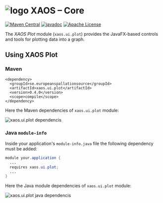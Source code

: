 # ![logo](https://github.com/ESSICS/XAOS/blob/master/doc/logo-small.png) XAOS – Core

<!-- [![Sonatype Nexus (Snapshots)](https://img.shields.io/nexus/s/https/oss.sonatype.org/se.europeanspallationsource/xaos.ui.plot.svg)](https://oss.sonatype.org/content/repositories/snapshots/se/europeanspallationsource/xaos.ui.plot/) -->
[![Maven Central](https://img.shields.io/maven-central/v/se.europeanspallationsource/xaos.ui.plot.svg)](https://repo1.maven.org/maven2/se/europeanspallationsource/xaos.ui.plot)
[![javadoc](https://www.javadoc.io/badge/se.europeanspallationsource/xaos.ui.plot.svg)](https://www.javadoc.io/doc/se.europeanspallationsource/xaos.ui.plot)
[![Apache License](https://img.shields.io/badge/license-Apache%20License%202.0-yellow.svg)](http://www.apache.org/licenses/LICENSE-2.0)

The _XAOS Plot_ module (`xaos.ui.plot`) provides the JavaFX-based controls and
tools for plotting data into a graph.


## Using XAOS Plot


### Maven

```maven
<dependency>
  <groupId>se.europeanspallationsource</groupId>
  <artifactId>xaos.ui.plot</artifactId>
  <version>0.4.0</version>
  <scope>compile</scope>
</dependency>
```

Here the Maven dependencies of `xaos.ui.plot` module:

![xaos.ui.plot dependencis](https://github.com/ESSICS/XAOS/blob/master/xaos.ui.plot.module/doc/maven-dependencies.png)


### Java `module-info`

Inside your application's `module-info.java` file the following dependency must
be added:

```java
module your.application {
  ...
  requires xaos.ui.plot;
  ...
}
```

Here the Java module dependencies of `xaos.ui.plot` module:

![xaos.ui.plot java dependencis](https://github.com/ESSICS/XAOS/blob/master/xaos.ui.plot.module/doc/module-dependencies.png)

